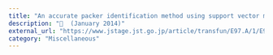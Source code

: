 ```yaml
---
title: "An accurate packer identification method using support vector machine"
description: "📰  (January 2014)"
external_url: "https://www.jstage.jst.go.jp/article/transfun/E97.A/1/E97.A_253/_article"
category: "Miscellaneous"
---
```

